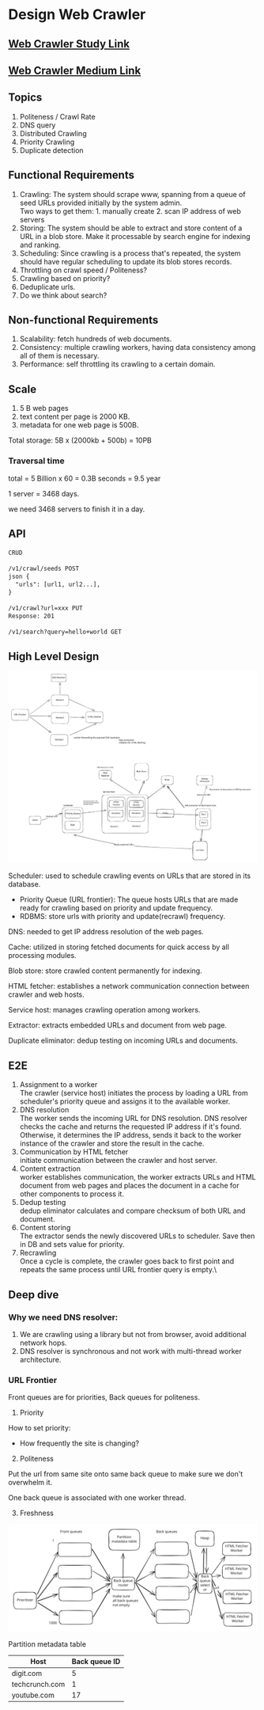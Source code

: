 # Design Web Crawler

## [Web Crawler Study Link](https://github.com/donnemartin/system-design-primer/blob/master/solutions/system\_design/web\_crawler/README.md)

## [Web Crawler Medium Link](https://jc1175.medium.com/how-i-would-design-a-web-crawler-9013251fa9f3)

## Topics

1. Politeness / Crawl Rate
2. DNS query
3. Distributed Crawling
4. Priority Crawling
5. Duplicate detection

## Functional Requirements

1. Crawling: The system should scrape www, spanning from a queue of seed URLs provided initially by the system admin.\
   Two ways to get them: 1. manually create 2. scan IP address of web servers
2. Storing: The system should be able to extract and store content of a URL in a blob store. Make it processable by search engine for indexing and ranking.
3. Scheduling: Since crawling is a process that's repeated, the system should have regular scheduling to update its blob stores records.
4. Throttling on crawl speed / Politeness?
5. Crawling based on priority?
6. Deduplicate urls.
7. Do we think about search?

## Non-functional Requirements

1. Scalability: fetch hundreds of web documents.
2. Consistency: multiple crawling workers, having data consistency among all of them is necessary.
3. Performance: self throttling its crawling to a certain domain.

## Scale

1. 5 B web pages
2. text content per page is 2000 KB.
3. metadata for one web page is 500B.

Total storage: 5B x (2000kb + 500b) = 10PB

### Traversal time

total = 5 Billion x 60 = 0.3B seconds = 9.5 year

1 server = 3468 days.

we need 3468 servers to finish it in a day.

## API

```
CRUD

/v1/crawl/seeds POST
json {
  "urls": [url1, url2...],
}

/v1/crawl?url=xxx PUT
Response: 201

/v1/search?query=hello+world GET
```

## High Level Design

<img src="../../.gitbook/assets/file.excalidraw (14).svg" alt="" class="gitbook-drawing">

Scheduler: used to schedule crawling events on URLs that are stored in its database.

* Priority Queue (URL frontier): The queue hosts URLs that are made ready for crawling based on priority and update frequency.
* RDBMS: store urls with priority and update(recrawl) frequency.&#x20;

DNS: needed to get IP address resolution of the web pages.

Cache: utilized in storing fetched documents for quick access by all processing modules.

Blob store: store crawled content permanently for indexing.

HTML fetcher: establishes a network communication connection between crawler and web hosts.

Service host: manages crawling operation among workers.

Extractor: extracts embedded URLs and document from web page.

Duplicate eliminator: dedup testing on incoming URLs and documents.

## E2E

1. Assignment to a worker\
   The crawler (service host) initiates the process by loading a URL from scheduler's priority queue and assigns it to the available worker.
2. DNS resolution\
   The worker sends the incoming URL for DNS resolution. DNS resolver checks the cache and returns the requested IP address if it's found. Otherwise, it determines the IP address, sends it back to the worker instance of the crawler and store the result in the cache.
3. Communication by HTML fetcher\
   initiate communication between the crawler and host server.
4. Content extraction\
   worker establishes communication, the worker extracts URLs and HTML document from web pages and places the document in a cache for other components to process it.
5. Dedup testing\
   dedup eliminator calculates and compare checksum of both URL and document.
6. Content storing\
   The extractor sends the newly discovered URLs to scheduler. Save then in DB and sets value for priority.
7. Recrawling\
   Once a cycle is complete, the crawler goes back to first point and repeats the same process until URL frontier query is empty.\


## Deep dive

### Why we need DNS resolver:

1. We are crawling using a library but not from browser, avoid additional network hops.
2. DNS resolver is synchronous and not work with multi-thread worker architecture.

### URL Frontier

Front queues are for priorities, Back queues for politeness.

1. Priority

How to set priority:

* How frequently the site is changing?

2. Politeness

Put the url from same site onto same back queue to make sure we don't overwhelm it.

One back queue is associated with one worker thread.

3. Freshness



<img src="../../.gitbook/assets/file.excalidraw (30).svg" alt="" class="gitbook-drawing">

Partition metadata table

| Host           | Back queue ID |
| -------------- | ------------- |
| digit.com      | 5             |
| techcrunch.com | 1             |
| youtube.com    | 17            |

